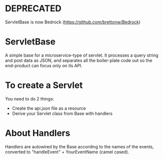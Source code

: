 # DEPRECATED

ServletBase is now Bedrock (https://github.com/brettonw/Bedrock)


# ServletBase
A simple base for a microservice-type of servlet. It processes a query string and post data as JSON, 
and separates all the boiler-plate code out so the end-product can focus only on its API.

# To create a Servlet
You need to do 2 things:
- Create the api.json file as a resource
- Derive your Servlet class from Base with handlers

# About Handlers
Handlers are autowired by the Base according to the names of the events, converted to "handleEvent" + YourEventName (camel cased).

